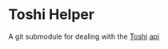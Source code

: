 # Toshi Helper

A git submodule for dealing with the [Toshi](https://toshi.io/) [api](https://toshi.io/docs/)
